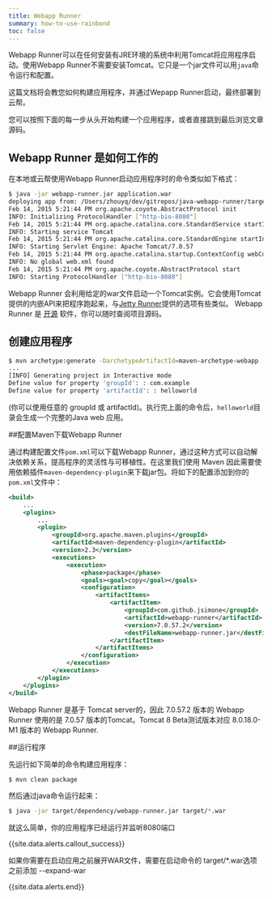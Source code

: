 ```yaml
---
title: Webapp Runner
summary: how-to-use-rainbond
toc: false
---
```

<div id="toc"></div>

Webapp Runner可以在任何安装有JRE环境的系统中利用Tomcat将应用程序启动。使用Webapp Runner不需要安装Tomcat。它只是一个jar文件可以用`java`命令运行和配置。

这篇文档将会教您如何构建应用程序，并通过Wepapp Runner启动，最终部署到云帮。

您可以按照下面的每一步从头开始构建一个应用程序，或者直接跳到最后浏览文章源码。

## Webapp Runner 是如何工作的

在本地或云帮使用Webapp Runner启动应用程序时的命令类似如下格式：

```Bash
$ java -jar webapp-runner.jar application.war
deploying app from: /Users/zhouyq/dev/gitrepos/java-webapp-runner/target/webappRunnerSample.war
Feb 14, 2015 5:21:44 PM org.apache.coyote.AbstractProtocol init
INFO: Initializing ProtocolHandler ["http-bio-8080"]
Feb 14, 2015 5:21:44 PM org.apache.catalina.core.StandardService startInternal
INFO: Starting service Tomcat
Feb 14, 2015 5:21:44 PM org.apache.catalina.core.StandardEngine startInternal
INFO: Starting Servlet Engine: Apache Tomcat/7.0.57
Feb 14, 2015 5:21:44 PM org.apache.catalina.startup.ContextConfig webConfig
INFO: No global web.xml found
Feb 14, 2015 5:21:44 PM org.apache.coyote.AbstractProtocol start
INFO: Starting ProtocolHandler ["http-bio-8080"]
```

Webapp Runner 会利用给定的war文件启动一个Tomcat实例。它会使用Tomcat提供的内嵌API来把程序跑起来，与[Jetty Runner](https://webtide.com/)提供的选项有些类似。 Webapp Runner 是 [开源](https://github.com/jsimone/webapp-runner) 软件，你可以随时查阅项目源码。

## 创建应用程序

```bash
$ mvn archetype:generate -DarchetypeArtifactId=maven-archetype-webapp
...
[INFO] Generating project in Interactive mode
Define value for property 'groupId': : com.example
Define value for property 'artifactId': : helloworld
```

(你可以使用任意的 groupId 或 artifactId)。执行完上面的命令后，`helloworld`目录会生成一个完整的Java web 应用。

##配置Maven下载Webapp Runner

通过构建配置文件`pom.xml`可以下载Webapp Runner，通过这种方式可以自动解决依赖关系，提高程序的灵活性与可移植性。在这里我们使用 Maven 因此需要使用依赖插件`maven-dependency-plugin`来下载jar包。将如下的配置添加到你的`pom.xml`文件中：

```xml
<build>
    ...
    <plugins>
        ...
        <plugin>
            <groupId>org.apache.maven.plugins</groupId>
            <artifactId>maven-dependency-plugin</artifactId>
            <version>2.3</version>
            <executions>
                <execution>
                    <phase>package</phase>
                    <goals><goal>copy</goal></goals>
                    <configuration>
                        <artifactItems>
                            <artifactItem>
                                <groupId>com.github.jsimone</groupId>
                                <artifactId>webapp-runner</artifactId>
                                <version>7.0.57.2</version>
                                <destFileName>webapp-runner.jar</destFileName>
                            </artifactItem>
                        </artifactItems>
                    </configuration>
                </execution>
            </executions>
        </plugin>
    </plugins>
</build>
```

Webapp Runner 是基于 Tomcat server的，因此 7.0.57.2 版本的 Webapp Runner 使用的是 7.0.57 版本的Tomcat。Tomcat 8 Beta测试版本对应 8.0.18.0-M1 版本的 Webapp Runner.

##运行程序

先运行如下简单的命令构建应用程序：

```Bash
$ mvn clean package
```

然后通过java命令运行起来：

```bash
$ java -jar target/dependency/webapp-runner.jar target/*.war
```

就这么简单，你的应用程序已经运行并监听8080端口

{{site.data.alerts.callout_success}}

如果你需要在启动应用之前展开WAR文件，需要在启动命令的 target/*.war选项之前添加 --expand-war

{{site.data.alerts.end}}
